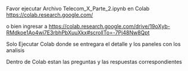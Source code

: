 Favor ejecutar Archivo Telecom_X_Parte_2.ipynb en Colab https://colab.research.google.com/

o bien ingresar a https://colab.research.google.com/drive/19oXyb-RMdkoe1Ao4wi7E3rbhPbXuuXkx#scrollTo=-7Pj48Nw8Qpt

Solo Ejecutar Colab donde se entregara el detalle y los paneles con los analisis

Dentro de Colab estan las preguntas y las respuestas correspondientes
